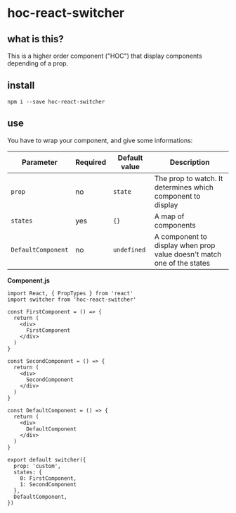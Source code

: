 # hoc-react-switcher

## what is this?
This is a higher order component ("HOC") that display components depending of a prop.

## install
`npm i --save hoc-react-switcher`

## use
You have to wrap your component, and give some informations:

Parameter | Required | Default value | Description
----------|--------|---------------|-------------
`prop` | no | `state` | The prop to watch. It determines which component to display
`states` | yes | `{}` | A map of components
`DefaultComponent` | no | `undefined` | A component to display when prop value doesn't match one of the states


**Component.js**
```(javascript)
import React, { PropTypes } from 'react'
import switcher from 'hoc-react-switcher'

const FirstComponent = () => {
  return (
    <div>
      FirstComponent
    </div>
  )
}

const SecondComponent = () => {
  return (
    <div>
      SecondComponent
    </div>
  )
}

const DefaultComponent = () => {
  return (
    <div>
      DefaultComponent
    </div>
  )
}

export default switcher({
  prop: 'custom',
  states: {
    0: FirstComponent,
    1: SecondComponent
  },
  DefaultComponent,
})
```
